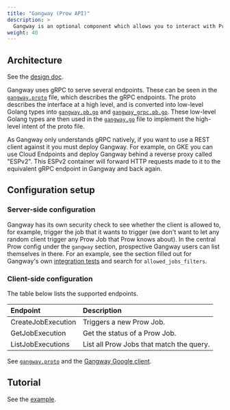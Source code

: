 ```yaml
---
title: "Gangway (Prow API)"
description: >
  Gangway is an optional component which allows you to interact with Prow in a programmatic way (through an API).
weight: 40
---
```


## Architecture

See the [design doc][design-doc].

Gangway uses gRPC to serve several endpoints. These can be seen in the
[`gangway.proto`][gangway.proto] file, which describes the gRPC endpoints. The
proto describes the interface at a high level, and is converted into low-level
Golang types into [`gangway.pb.go`][gangway.pb.go] and
[`gangway_grpc.pb.go`][gangway_grpc.pb.go]. These low-level Golang types are
then used in the  [`gangway.go`][gangway.go] file to implement the high-level
intent of the proto file.

As Gangway only understands gRPC natively, if you want to use a REST client
against it you must deploy Gangway. For example, on GKE you can use Cloud
Endpoints and deploy Gangway behind a reverse proxy called "ESPv2". This ESPv2
container will forward HTTP requests made to it to the equivalent gRPC endpoint
in Gangway and back again.

## Configuration setup

### Server-side configuration

Gangway has its own security check to see whether the client is allowed to, for
example, trigger the job that it wants to trigger (we don't want to let any
random client trigger any Prow Job that Prow knows about). In the central Prow
config under the `gangway` section, prospective Gangway users can list
themselves in there. For an example, see the section filled out for Gangway's
own [integration tests][integration-test-config] and search for
`allowed_jobs_filters`.

### Client-side configuration

The table below lists the supported endpoints.

| Endpoint           | Description                              |
|:-------------------|:-----------------------------------------|
| CreateJobExecution | Triggers a new Prow Job.                 |
| GetJobExecution    | Get the status of a Prow Job.            |
| ListJobExecutions  | List all Prow Jobs that match the query. |

See [`gangway.proto`][gangway.proto] and the [Gangway Google
client][gangway-client-google].

## Tutorial

See the [example][example].

[example]:https://github.com/kubernetes/test-infra/blob/master/prow/examples/gangway/main.go 
[gangway.proto]:https://github.com/kubernetes/test-infra/blob/master/prow/gangway/gangway.proto
[gangway.pb.go]:https://github.com/kubernetes/test-infra/blob/master/prow/gangway/gangway.pb.go
[gangway_grpc.pb.go]:https://github.com/kubernetes/test-infra/blob/master/prow/gangway/gangway_grpc.pb.go
[gangway.go]:https://github.com/kubernetes/test-infra/blob/master/prow/gangway/gangway.go
[design-doc]:https://docs.google.com/document/d/1v77jp1Nb5C2C2-PdV02SGViO9CyZ9SvNxCPOHyIUQeo/edit?usp=sharing
[integration-test-config]:https://github.com/kubernetes/test-infra/blob/f3e439df9f34818fd35a7cc8f2546070540429e4/prow/test/integration/config/prow/config.yaml#L71
[gangway-client-google]:https://github.com/kubernetes/test-infra/blob/master/prow/gangway/client/google/google.go
